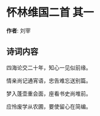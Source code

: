 # 怀林维国二首  其一

**作者**: 刘宰

## 诗词内容

四海论交二十年，知心一见似前缘。

情亲尚记通宵语，忠告难忘送别篇。

梦入蓬壶重会面，座看书史尚堆前。

应怜废学从农圃，要使留心在简编。

